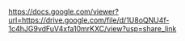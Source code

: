 https://docs.google.com/viewer?url=https://drive.google.com/file/d/1U8oQNU4f-1c4hJG9vdFuV4xfa10mrKXC/view?usp=share_link
